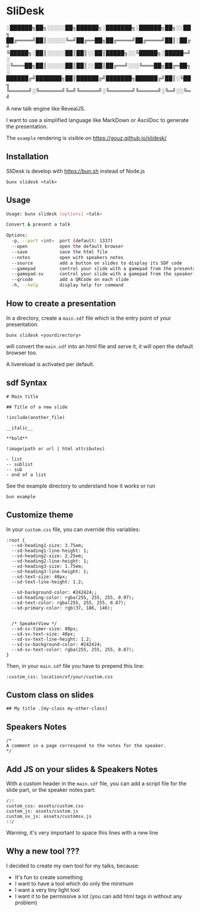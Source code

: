 # SliDesk

░██████╗██╗░░░░░██╗██████╗░███████╗░██████╗██╗░░██╗
██╔════╝██║░░░░░╚═╝██╔══██╗██╔════╝██╔════╝██║░██╔╝
╚█████╗░██║░░░░░██║██║░░██║█████╗░░╚█████╗░█████═╝░
░╚═══██╗██║░░░░░██║██║░░██║██╔══╝░░░╚═══██╗██╔═██╗░
██████╔╝███████╗██║██████╔╝███████╗██████╔╝██║░╚██╗
╚═════╝░╚══════╝╚═╝╚═════╝░╚══════╝╚═════╝░╚═╝░░╚═╝

A new talk engine like RevealJS.

I want to use a simplified language like MarkDown or AsciiDoc to generate the presentation.

The `example` rendering is visible on https://gouz.github.io/slidesk/

## Installation

SliDesk is develop with https://bun.sh instead of Node.js

```
bunx slidesk <talk>
```

## Usage

```sh
Usage: bunx slidesk [options] <talk>

Convert & present a talk

Options:
  -p, --port <int>  port (default: 1337)
  --open            open the default browser
  --save            save the html file
  --notes           open with speakers notes
  --source          add a button on slides to display its SDF code
  --gamepad         control your slide with a gamepad from the presentation
  --gamepad-sv      control your slide with a gamepad from the speaker-view
  --qrcode          add a QRCode on each slide
  -h, --help        display help for command
```

## How to create a presentation

In a directory, create a `main.sdf` file which is the entry point of your presentation.

```
bunx slidesk <yourdirectory>
```

will convert the `main.sdf` into an html file and serve it, it will open the default browser too.

A livereload is activated per default.

## sdf Syntax

```
# Main title

## Title of a new slide

!include(another_file)

__italic__

**bold**

!image(path or url | html attributes)

- list
-- sublist
-- sub
- end of a list

```

See the example directory to understand how it works or run

```
bun example
```

## Customize theme

In your `custom.css` file, you can override this variables:

```
:root {
  --sd-heading1-size: 3.75em;
  --sd-heading1-line-height: 1;
  --sd-heading2-size: 2.25em;
  --sd-heading2-line-height: 1;
  --sd-heading3-size: 1.75em;
  --sd-heading3-line-height: 1;
  --sd-text-size: 40px;
  --sd-text-line-height: 1.2;

  --sd-background-color: #242424;;
  --sd-heading-color: rgba(255, 255, 255, 0.97);
  --sd-text-color: rgba(255, 255, 255, 0.87);
  --sd-primary-color: rgb(37, 186, 146);


  /* SpeakerView */
  --sd-sv-timer-size: 80px;
  --sd-sv-text-size: 40px;
  --sd-sv-text-line-height: 1.2;
  --sd-sv-background-color: #242424;
  --sd-sv-text-color: rgba(255, 255, 255, 0.87);
}
```

Then, in your `main.sdf` file you have to prepend this line:

```
:custom_css: location/of/your/custom.css
```

## Custom class on slides

```
## My title .[my-class my-other-class]
```

## Speakers Notes

```
/*
A comment in a page correspond to the notes for the speaker.
*/
```

## Add JS on your slides & Speakers Notes

With a custom header in the `main.sdf` file, you can add a script file for the slide part, or the speaker notes part:

```
/::
custom_css: assets/custom.css
custom_js: assets/custom.js
custom_sv_js: assets/customsv.js
::/
```

Warning, it's very important to space this lines with a new line

## Why a new tool ???

I decided to create my own tool for my talks, because:

- It's fun to create something
- I want to have a tool which do only the minimum
- I want a very tiny light tool
- I want it to be permissive a lot (you can add html tags in without any problem)
